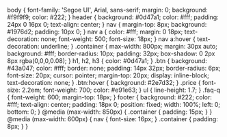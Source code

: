 body {
  font-family: 'Segoe UI', Arial, sans-serif;
  margin: 0;
  background: #f9f9f9;
  color: #222;
}
header {
  background: #0d47a1;
  color: #fff;
  padding: 24px 0 16px 0;
  text-align: center;
}
nav {
  margin-top: 8px;
  background: #1976d2;
  padding: 10px 0;
}
nav a {
  color: #fff;
  margin: 0 18px;
  text-decoration: none;
  font-weight: 500;
  font-size: 18px;
}
nav a:hover {
  text-decoration: underline;
}
.container {
  max-width: 800px;
  margin: 30px auto;
  background: #fff;
  border-radius: 10px;
  padding: 32px;
  box-shadow: 0 2px 8px rgba(0,0,0,0.08);
}
h1, h2, h3 {
  color: #0d47a1;
}
.btn {
  background: #43a047;
  color: #fff;
  border: none;
  padding: 14px 32px;
  border-radius: 6px;
  font-size: 20px;
  cursor: pointer;
  margin-top: 20px;
  display: inline-block;
  text-decoration: none;
}
.btn:hover {
  background: #2e7d32;
}
.price {
  font-size: 2.2em;
  font-weight: 700;
  color: #e91e63;
}
ul {
  line-height: 1.7;
}
.faq-q {
  font-weight: 600;
  margin-top: 18px;
}
footer {
  background: #222;
  color: #fff;
  text-align: center;
  padding: 18px 0;
  position: fixed;
  width: 100%;
  left: 0;
  bottom: 0;
}
@media (max-width: 850px) {
  .container { padding: 15px; }
}
@media (max-width: 600px) {
  nav { font-size: 16px; }
  .container { padding: 8px; }
}
